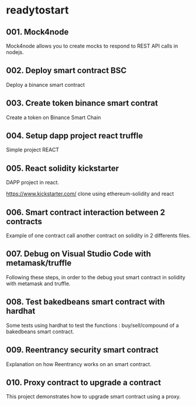 # readytostart

## 001. Mock4node
Mock4node allows you to create mocks to respond to REST API calls in nodejs.

## 002. Deploy smart contract BSC
Deploy a binance smart contract

## 003. Create token binance smart contrat

Create a token on Binance Smart Chain

## 004. Setup dapp project react truffle
Simple project REACT

## 005. React solidity kickstarter
DAPP project in react. 

https://www.kickstarter.com/ clone using ethereum-solidity and react

## 006. Smart contract interaction between 2 contracts
Example of one contract call another contract on solidity in 2 differents files.

## 007. Debug on Visual Studio Code with metamask/truffle
Following these steps, in order to the debug yout smart contract in solidity with metamask and truffle.

## 008. Test bakedbeans smart contract with hardhat
Some tests using hardhat to test the functions : buy/sell/compound
of a bakedbeans smart contract.

## 009. Reentrancy security smart contract
Explanation on how Reentrancy works on an smart contract.

## 010. Proxy contract to upgrade a contract
This project demonstrates how to upgrade smart contract using a proxy.

